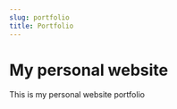 ```yaml
---
slug: portfolio
title: Portfolio
---
```

# My personal website

This is my personal website portfolio
